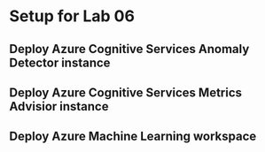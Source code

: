 # Setup for Lab 06

## Deploy Azure Cognitive Services Anomaly Detector instance

## Deploy Azure Cognitive Services Metrics Advisior instance

## Deploy Azure Machine Learning workspace